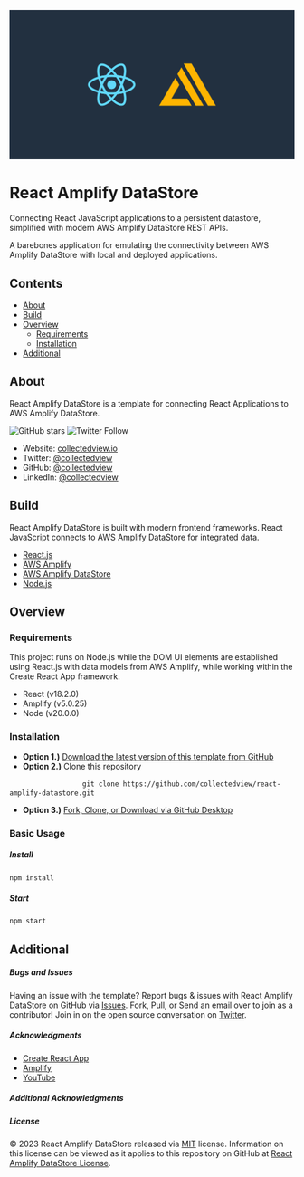 ![React Amplify DataStore Banner](https://raw.githubusercontent.com/collectedview/react-amplify-datastore/main/public/react-amplify-datastore.png)

# React Amplify DataStore

Connecting React JavaScript applications to a persistent datastore, simplified with modern AWS Amplify DataStore REST APIs.

A barebones application for emulating the connectivity between AWS Amplify DataStore with local and deployed applications.

## Contents

- [About](#about)
- [Build](#build)
- [Overview](#overview)
  - [Requirements](#requirements)
  - [Installation](#installation)
- [Additional](#additional)

## About

React Amplify DataStore is a template for connecting React Applications to AWS Amplify DataStore.

![GitHub stars](https://img.shields.io/github/stars/collectedview/react-amplify-datastore?style=social) ![Twitter Follow](https://img.shields.io/twitter/follow/collectedview?label=Follow&style=social)

- Website: [collectedview.io](https://collectedview.io)
- Twitter: [@collectedview](https://twitter.com/collectedview)
- GitHub: [@collectedview](https://github.com/collectedview)
- LinkedIn: [@collectedview](https://www.linkedin.com/in/collectedview)

## Build

React Amplify DataStore is built with modern frontend frameworks. React JavaScript connects to AWS Amplify DataStore for integrated data.

- [React.js](https://reactjs.org/)
- [AWS Amplify](https://aws.amazon.com/amplify/)
- [AWS Amplify DataStore](https://docs.amplify.aws/lib/datastore/getting-started/q/platform/js/)
- [Node.js](https://nodejs.org/en/)

## Overview

### Requirements

This project runs on Node.js while the DOM UI elements are established using React.js with data models from AWS Amplify, while working within the Create React App framework.

- React (v18.2.0)
- Amplify (v5.0.25)
- Node (v20.0.0)

### Installation

- **Option 1.)** [Download the latest version of this template from GitHub](https://github.com/collectedview/react-amplify-datastore/archive/refs/heads/main.zip)
- **Option 2.)** Clone this repository

```
                  git clone https://github.com/collectedview/react-amplify-datastore.git
```

- **Option 3.)** [Fork, Clone, or Download via GitHub Desktop](x-github-client://openRepo/https://github.com/collectedview/react-amplify-datastore)

### Basic Usage

##### Install

```sh
npm install
```

##### Start

```sh
npm start
```

## Additional

##### Bugs and Issues

Having an issue with the template? Report bugs & issues with React Amplify DataStore on GitHub via [Issues](https://github.com/collectedview/react-amplify-datastore/issues). Fork, Pull, or Send an email over to join as a contributor! Join in on the open source conversation on [Twitter](https://twitter.com/collectedview).

##### Acknowledgments

- [Create React App](https://create-react-app.dev/)
- [Amplify](https://aws.amazon.com/amplify/)
- [YouTube](https://youtu.be/wH-UnQy1ltM)

##### Additional Acknowledgments

##### License

© 2023 React Amplify DataStore released via [MIT](https://opensource.org/licenses/MIT) license. Information on this license can be viewed as it applies to this repository on GitHub at [React Amplify DataStore License](https://github.com/collectedview/react-amplify-datastore/blob/main/LICENSE).
